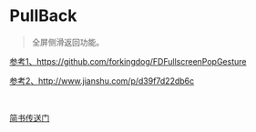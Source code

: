 <h1><a id="user-content-pullback" class="anchor" href="https://github.com/asiosldh/PullBack#pullback"></a>PullBack</h1>
<blockquote>
<p>全屏侧滑返回功能。</p>
</blockquote>
<p><a href="https://github.com/forkingdog/FDFullscreenPopGesture" target="_blank">参考1、https://github.com/forkingdog/FDFullscreenPopGesture</a></p>
<p><a href="http://www.jianshu.com/p/d39f7d22db6c" target="_blank">参考2、http://www.jianshu.com/p/d39f7d22db6c</a></p>
<p>&nbsp;</p>
<p><a href="http://www.jianshu.com/p/cc1b6aa854eb" target="_blank">简书传送门</a></p>
